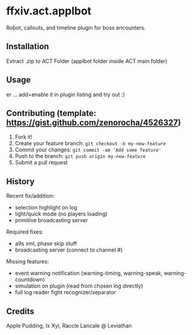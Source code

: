# ffxiv.act.applbot
Robot, callouts, and timeline plugin for boss encounters.

## Installation
Extract .zip to ACT Folder (applbot folder inside ACT main folder)

## Usage
er ... add+enable it in plugin listing and try out :) 

## Contributing (template: https://gist.github.com/zenorocha/4526327)
1. Fork it!
2. Create your feature branch: `git checkout -b my-new-feature`
3. Commit your changes: `git commit -am 'Add some feature'`
4. Push to the branch: `git push origin my-new-feature`
5. Submit a pull request

## History
Recent fix/addition:

+ selection highlight on log
+ light/quick mode (no players loading)
+ primitive broadcasting server

Required fixes:
- a9s xml, phase skip stuff
- broadcasting server (connect to channel #)

Missing features:
- event warning notification (warning-timing, warning-speak, warning-countdown)
- simulation on plugin (read from chosen log directly)
- full log reader fight recognizer/separator

## Credits
Apple Pudding, Ix Xyl, Raccle Lancale @ Leviathan